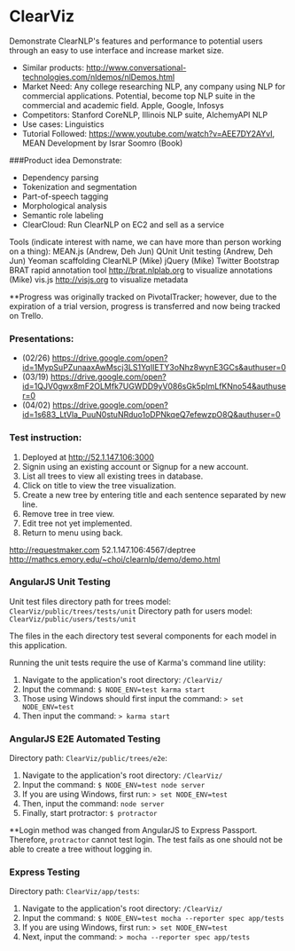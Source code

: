 # ClearViz
Demonstrate ClearNLP's features and performance to potential users through an easy to use interface and increase market size.

* Similar products: http://www.conversational-technologies.com/nldemos/nlDemos.html
* Market Need: Any college researching NLP, any company using NLP for commercial applications. Potential, become top NLP suite in the commercial and academic field. Apple, Google, Infosys
* Competitors: Stanford CoreNLP, Illinois NLP suite, AlchemyAPI NLP
* Use cases: Linguistics
* Tutorial Followed: https://www.youtube.com/watch?v=AEE7DY2AYvI, MEAN Development by Israr Soomro (Book)

###Product idea
Demonstrate:
* Dependency parsing
* Tokenization and segmentation
* Part-of-speech tagging
* Morphological analysis
* Semantic role labeling
* ClearCloud: Run ClearNLP on EC2 and sell as a service

Tools (indicate interest with name, we can have more than person working on a thing):
MEAN.js (Andrew, Deh Jun)
QUnit Unit testing (Andrew, Deh Jun)
Yeoman scaffolding
ClearNLP (Mike)
jQuery (Mike)
Twitter Bootstrap
BRAT rapid annotation tool http://brat.nlplab.org to visualize annotations (Mike)
vis.js http://visjs.org to visualize metadata

**Progress was originally tracked on PivotalTracker; however, due to the expiration of a trial version, progress is transferred and now being tracked on Trello.

### Presentations:
* (02/26) https://drive.google.com/open?id=1MypSuPZunaaxAwMscj3LS1YqIIETY3oNhz8wynE3GCs&authuser=0
* (03/19) https://drive.google.com/open?id=1QJV0gwx8mF2OLMfk7UGWDD9yV086sGk5pImLfKNno54&authuser=0
* (04/02) https://drive.google.com/open?id=1s683_LtVla_PuuN0stuNRduo1oDPNkqeQ7efewzpO8Q&authuser=0

### Test instruction:
1. Deployed at http://52.1.147.106:3000
2. Signin using an existing account or Signup for a new account.
3. List all trees to view all existing trees in database.
4. Click on title to view the tree visualization.
5. Create a new tree by entering title and each sentence separated by new line.
6. Remove tree in tree view.
7. Edit tree not yet implemented.
8. Return to menu using back.

http://requestmaker.com
52.1.147.106:4567/deptree
http://mathcs.emory.edu/~choi/clearnlp/demo/demo.html

### AngularJS Unit Testing
Unit test files directory path for trees model: `ClearViz/public/trees/tests/unit`
Directory path for users model: `ClearViz/public/users/tests/unit`

The files in the each directory test several components for each model in this application.

Running the unit tests require the use of Karma's command line utility:
1. Navigate to the application's root directory: `/ClearViz/`
2. Input the command:  `$ NODE_ENV=test karma start`
3. Those using Windows should first input the command:  `> set NODE_ENV=test`
4. Then input the command: `> karma start`

### AngularJS E2E Automated Testing
Directory path: `ClearViz/public/trees/e2e`:
1. Navigate to the application's root directory: `/ClearViz/`
2. Input the command: `$ NODE_ENV=test node server`
3. If you are using Windows, first run: `> set NODE_ENV=test`
4. Then, input the command: `node server`
5. Finally, start protractor: `$ protractor`

**Login method was changed from AngularJS to Express Passport. Therefore, `protractor` cannot test login. The test fails as one should not be able to create a tree without logging in. 

### Express Testing
Directory path: `ClearViz/app/tests`:
1. Navigate to the application's root directory: `/ClearViz/`
2. Input the command: `$ NODE_ENV=test mocha --reporter spec app/tests`
3. If you are using Windows, first run: `> set NODE_ENV=test`
4. Next, input the command: `> mocha --reporter spec app/tests`









